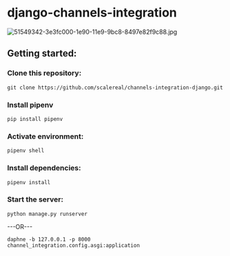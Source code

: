 # django-channels-integration
![51549342-3e3fc000-1e90-11e9-9bc8-8497e82f9c88.jpg](https://user-images.githubusercontent.com/9060759/51549342-3e3fc000-1e90-11e9-9bc8-8497e82f9c88.jpg)

## Getting started:
### Clone this repository:
```
git clone https://github.com/scalereal/channels-integration-django.git
```
### Install pipenv
```
pip install pipenv
```
### Activate environment:
```
pipenv shell
```
### Install dependencies:
```
pipenv install
```
### Start the server:
``` 
python manage.py runserver
```
---OR---
```
daphne -b 127.0.0.1 -p 8000 channel_integration.config.asgi:application
```